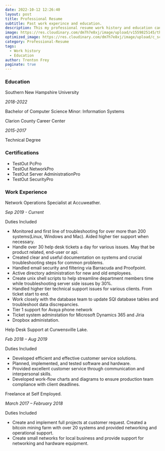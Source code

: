 ```yaml
---
date: 2022-10-12 12:26:40
layout: post
title: Professional Resume
subtitle: Past work experince and education.
description: This my professional resume work history and education can be found here. 
image: https://res.cloudinary.com/dm7h7e8xj/image/upload/v1559825145/theme16_o0seet.jpg
optimized_image: https://res.cloudinary.com/dm7h7e8xj/image/upload/c_scale,w_380/v1559825145/theme16_o0seet.jpg
category: Professional-Resume
tags:
  - Work history
  - Education
author: Trenton Frey
paginate: true
---
```


### Education

Southern New Hampshire University

*2018-2022*

Bachelor of Computer Science
Minor: Information Systems

Clarion County Career Center

*2015-2017*

Technical Degree

### Certifications

* TestOut PcPro
* TestOut NetworkPro
* TestOut Server AdministrationPro
* TestOut SecurityPro


### Work Experience

Network Operations Specialist at Accuweather.

*Sep 2019 - Current*

Duties Included 

* Monitored and first line of troubleshooting for over more than 200 systems(Linux, Windows and Mac). Aided higher tier support when necessary.
* Handle over 30 help desk tickets a day for various issues. May that be product related, end-user or api.
* Created clear and useful documentation on systems and crucial troubleshooting steps for common problems.
* Handled email security and filtering via Barracuda and Proofpoint.
* Active directory administration for new and old employees.
* Create unix shell scripts to help streamline department members time while troubleshooting server side issues by 30%.
* Handled higher tier technical support issues for various clients. From ticket start to end.
* Work closely with the database team to update SQl database tables and troubleshoot data discrepancies.
* Tier 1 support for Avaya phone network
* Ticket system adminstation for Microsoft Dynamics 365 and Jiria 
* Dropbox administation. 


Help Desk Support at Curwensville Lake.

*Feb 2018 – Aug 2019*

Duties Included 

* Developed efficient and effective customer service solutions.
* Planned, implemented, and tested software and hardware. 
* Provided excellent customer service through communication and interpersonal skills.
* Developed work-flow charts and diagrams to ensure production team compliance with client deadlines.


Freelance at Self Employed.

*March 2017 – February 2018*

Duties Included 

* Create and implement full projects at customer request. Created a bitcoin mining farm with over 20 systems and provided networking and operational support.
* Create small networks for local business and provide support for networking and hardware equipment.









 

	
	






